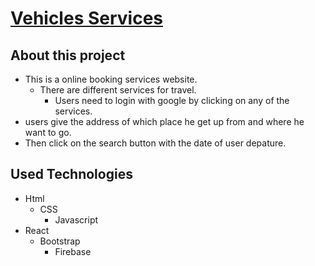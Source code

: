 # [Vehicles Services](https://vehicles-services.web.app/)
## About this project
- This is a online booking services website. 
  - There are different services for travel.
    - Users need to login with google by clicking on any of the services.
 - users give the address of which place he get up from and where he want to go. 
  - Then click on the search button with the date of user depature.

## Used Technologies
- Html
  - CSS
    - Javascript
- React
  - Bootstrap
    - Firebase
